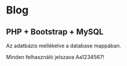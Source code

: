 # Blog

## PHP + Bootstrap + MySQL

Az adatbázis mellékelve a database mappában.

Minden felhasználó jelszava Aa1234567!
